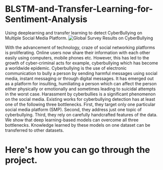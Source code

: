 # BLSTM-and-Transfer-Learning-for-Sentiment-Analysis
Using deeplearning and transfer learning to detect CyberBullying on Multiple Social Media Platform.
![Global Survey Results on CyberBullying](https://user-images.githubusercontent.com/26704802/56014944-f5700880-5d14-11e9-9b3a-8cab4e4d09cd.png)

With the advancement of technology, craze of social networking platforms is proliferating. Online users now share their information with each other easily using computers, mobile phones etc. However, this has led to the growth of cyber-criminal acts for example, cyberbullying which has become a worldwide epidemic. Cyberbullying is the use of electronic communication to bully a person by sending harmful messages using social media, instant messaging or through digital messages. It has emerged out as a platform for insulting, humiliating a person which can affect the person either physically or emotionally and sometimes leading to suicidal attempts in the worst case. Harassment by cyberbullies is a significant phenomenon on the social media. Existing works for cyberbullying detection has at least one of the following three bottlenecks. First, they target only one particular social media platform (SMP). Second, they address just one topic of cyberbullying. Third, they rely on carefully handcrafted features of the data. We show that deep learning-based models can overcome all three bottlenecks. Knowledge learned by these models on one dataset can be transferred to other datasets.

# Here's how you can go through the project.
